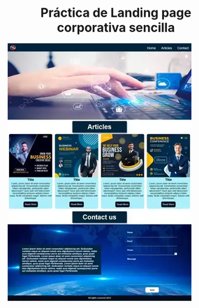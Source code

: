 <h1 align="center">Práctica de Landing page corporativa sencilla</h1>
<a href="https://cristian032019.github.io/corporativa/" target="blank" style='margin-right:4px'></a>
<img  align="center"src="./assets/img/corporativa-md.webp" alt="corporrativa">

